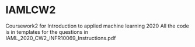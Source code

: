 # IAMLCW2
Coursework2 for Introduction to applied machine learning 2020
All the code is in templates for the questions in IAML_2020_CW2_INFR10069_Instructions.pdf

